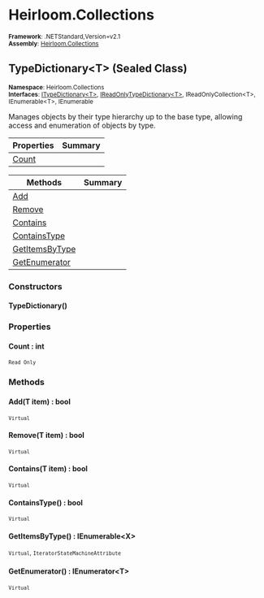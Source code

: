 # Heirloom.Collections

<small>**Framework**: .NETStandard,Version=v2.1</small>  
<small>**Assembly**: [Heirloom.Collections](../Heirloom.Collections/Heirloom.Collections.md)</small>  

## TypeDictionary\<T> (Sealed Class)
<small>**Namespace**: Heirloom.Collections</sub></small>  
<small>**Interfaces**: [ITypeDictionary\<T>](Heirloom.Collections.ITypeDictionary[T].md), [IReadOnlyTypeDictionary\<T>](Heirloom.Collections.IReadOnlyTypeDictionary[T].md), IReadOnlyCollection\<T>, IEnumerable\<T>, IEnumerable</small>  

Manages objects by their type hierarchy up to the base type, allowing access and enumeration of objects by type.

| Properties            | Summary |
|-----------------------|---------|
| [Count](#COU73CA0BBB) |         |

| Methods                           | Summary |
|-----------------------------------|---------|
| [Add](#ADD9453EEA5)               |         |
| [Remove](#REM291D149A)            |         |
| [Contains](#CON50B6A9F)           |         |
| [ContainsType<X>](#CON93D1CDF6)   |         |
| [GetItemsByType<X>](#GETBA3442D3) |         |
| [GetEnumerator](#GETDDD17E2E)     |         |

### Constructors

#### TypeDictionary()

### Properties

#### <a name="COU73CA0BBB"></a>Count : int

<small>`Read Only`</small>

### Methods

#### <a name="ADD9453EEA5"></a>Add(T item) : bool
<small>`Virtual`</small>


#### <a name="REM291D149A"></a>Remove(T item) : bool
<small>`Virtual`</small>


#### <a name="CON50B6A9F"></a>Contains(T item) : bool
<small>`Virtual`</small>


#### <a name="CON93D1CDF6"></a>ContainsType<X>() : bool
<small>`Virtual`</small>

#### <a name="GETBA3442D3"></a>GetItemsByType<X>() : IEnumerable\<X>
<small>`Virtual`, `IteratorStateMachineAttribute`</small>

#### <a name="GETDDD17E2E"></a>GetEnumerator() : IEnumerator\<T>
<small>`Virtual`</small>

